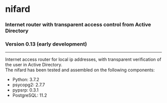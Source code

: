# nifard
### Internet router with transparent access control from Active Directory
### Version 0.13 (early development)
<hr>
Internet access router for local ip addresses, with transparent verification of the user in Active Directory.
<br>
The nifard has been tested and assembled on the following components:
<ul>
  <li>Python: 3.7.2</li>
  <li>psycopg2: 2.7.7</li>
  <li>pypsrp: 0.3.1 </li>
  <li>PostgreSQL: 11.2 </li>
 </ul>
